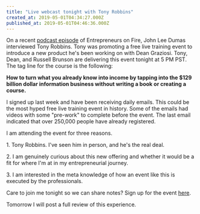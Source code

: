 ```yaml
---
title: "Live webcast tonight with Tony Robbins"
created_at: 2019-05-01T04:34:27.000Z
published_at: 2019-05-01T04:46:36.000Z
---
```

On a recent [podcast episode](https://overcast.fm/+FZ4bH48) of Entrepreneurs on Fire, John Lee Dumas interviewed Tony Robbins. Tony was promoting a free live training event to introduce a new product he's been working on with Dean Graziosi. Tony, Dean, and Russell Brunson are delivering this event tonight at 5 PM PST. The tag line for the course is the following:

**How to turn what you already know into income by tapping into the $129 billion dollar information business without writing a book or creating a course.**

I signed up last week and have been receiving daily emails. This could be the most hyped free live training event in history. Some of the emails had videos with some "pre-work" to complete before the event. The last email indicated that over 250,000 people have already registered. 

I am attending the event for three reasons.

1\. Tony Robbins. I've seen him in person, and he's the real deal.

2\. I am genuinely curious about this new offering and whether it would be a fit for where I'm at in my entrepreneurial journey.

3\. I am interested in the meta knowledge of how an event like this is executed by the professionals.

Care to join me tonight so we can share notes? Sign up for the event [here](https://dgachieve.com/dean-tony-russell?cookieUUID=14eb4aa0-63c9-4a21-95e0-0db89848b7ba&affiliate=1761). 

Tomorrow I will post a full review of this experience.
